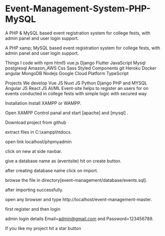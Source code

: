 # Event-Management-System-PHP-MySQL
A PHP &amp; MySQL based event registration system for college fests, with admin panel and user login support.

A PHP xamp; MySQL based event registration system for college fests, with admin panel and user login support.

Things I code with
npm html5 vue.js Django Flutter JavaScript Mysql postgresql Amazon_AWS Css Sass Styled Components git Heroku Docker angular MongoDB Nodejs Google Cloud Platform TypeScript

Projects We develop
Vue JS
Nuxt JS
Python
Django
PHP and MYSQL
Angular JS
React JS
AI/ML
Event-site
helps to register an users for on events conducted in college fests with simple logic with secured way

Installation
Install XAMPP or WAMPP.

Open XAMPP Control panal and start [apache] and [mysql] .

Download project from github

extract files in C:\xampp\htdocs.

open link localhost/phpmyadmin

click on new at side navbar.

give a database name as (eventsite) hit on create button.

after creating database name click on import.

browse the file in directory[event-management/database/events.sql].

after importing successfully.

open any browser and type http://localhost/event-management-master.

first register and then login

admin login details Email=admin@gmail.com and Password=123456789.

If you like my project hit a star button
